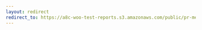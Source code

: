 ```yaml
---
layout: redirect
redirect_to: https://a8c-woo-test-reports.s3.amazonaws.com/public/pr-merge/39419/api/index.html
---
```

